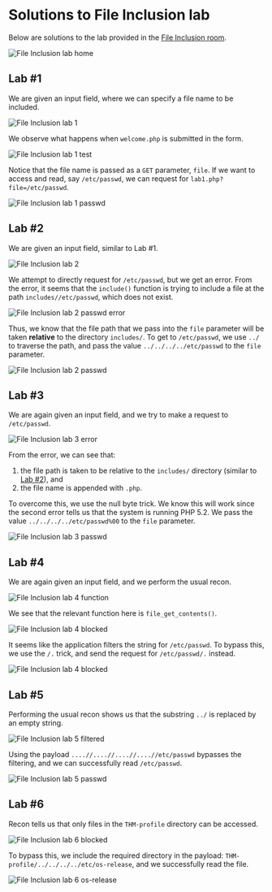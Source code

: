 # Solutions to File Inclusion lab

Below are solutions to the lab provided in the [File Inclusion room](./1b_intro_to_web_hacking.md#file_inclusion).

![File Inclusion lab home](./img/file_inclusion_lab_home.png "File Inclusion lab home")

## Lab #1

We are given an input field, where we can specify a file name to be included.

![File Inclusion lab 1](./img/file_inclusion_lab_1.png "File Inclusion lab 1")

We observe what happens when `welcome.php` is submitted in the form.

![File Inclusion lab 1 test](./img/file_inclusion_lab_1_test.png "File Inclusion lab 1 test")

Notice that the file name is passed as a `GET` parameter, `file`. If we want to access and read, say `/etc/passwd`, we can request for `lab1.php?file=/etc/passwd`. 

![File Inclusion lab 1 passwd](./img/file_inclusion_lab_1_passwd.png "File Inclusion lab 1 passwd")

## Lab #2

We are given an input field, similar to Lab #1. 

![File Inclusion lab 2](./img/file_inclusion_lab_2.png "File Inclusion lab 2")

We attempt to directly request for `/etc/passwd`, but we get an error. From the error, it seems that the `include()` function is trying to include a file at the path `includes//etc/passwd`, which does not exist.

![File Inclusion lab 2 passwd error](./img/file_inclusion_lab_2_passwd_error.png "File Inclusion lab 2 passwd error")

Thus, we know that the file path that we pass into the `file` parameter will be taken **relative** to the directory `includes/`. To get to `/etc/passwd`, we use `../` to traverse the path, and pass the value `../../../../etc/passwd` to the `file` parameter.

![File Inclusion lab 2 passwd](./img/file_inclusion_lab_2_passwd.png "File Inclusion lab 2 passwd")

## Lab #3

We are again given an input field, and we try to make a request to `/etc/passwd`. 

![File Inclusion lab 3 error](./img/file_inclusion_lab_3_error.png "File Inclusion lab 3 error")

From the error, we can see that:

1. the file path is taken to be relative to the `includes/` directory (similar to [Lab #2](#lab-2)), and
2. the file name is appended with `.php`. 

To overcome this, we use the null byte trick. We know this will work since the second error tells us that the system is running PHP 5.2. We pass the value `../../../../etc/passwd%00` to the `file` parameter.

![File Inclusion lab 3 passwd](./img/file_inclusion_lab_3_passwd.png "File Inclusion lab 3 passwd")

## Lab #4

We are again given an input field, and we perform the usual recon. 

![File Inclusion lab 4 function](./img/file_inclusion_lab_4_function.png "File Inclusion lab 4 function")

We see that the relevant function here is `file_get_contents()`.

![File Inclusion lab 4 blocked](./img/file_inclusion_lab_4_blocked.png "File Inclusion lab 4 blocked")

It seems like the application filters the string for `/etc/passwd`. To bypass this, we use the `/.` trick, and send the request for `/etc/passwd/.` instead.

![File Inclusion lab 4 blocked](./img/file_inclusion_lab_4_passwd.png "File Inclusion lab 4 passwd")

## Lab #5

Performing the usual recon shows us that the substring `../` is replaced by an empty string.

![File Inclusion lab 5 filtered](./img/file_inclusion_lab_5_filtered.png "File Inclusion lab 5 filtered")

Using the payload `....//....//....//....//etc/passwd` bypasses the filtering, and we can successfully read `/etc/passwd`.

![File Inclusion lab 5 passwd](./img/file_inclusion_lab_5_passwd.png "File Inclusion lab 5 passwd")

## Lab #6

Recon tells us that only files in the `THM-profile` directory can be accessed. 

![File Inclusion lab 6 blocked](./img/file_inclusion_lab_6_blocked.png "File Inclusion lab 6 blocked")

To bypass this, we include the required directory in the payload: `THM-profile/../../../../etc/os-release`, and we successfully read the file.

![File Inclusion lab 6 os-release](./img/file_inclusion_lab_6_osrelease.png "File Inclusion lab 6 os-release")
